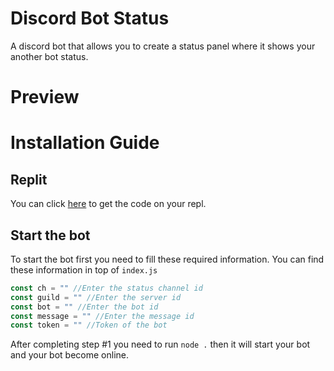 # Discord Bot Status
A discord bot that allows you to create a status panel where it shows your another bot status.
# Preview

# Installation Guide
## Replit
You can click [here](https://replit.com/github/crisodev/discord-bot-status) to get the code on your repl.
## Start the bot
To start the bot first you need to fill these required information. You can find these information in top of `index.js`
```js
const ch = "" //Enter the status channel id
const guild = "" //Enter the server id
const bot = "" //Enter the bot id 
const message = "" //Enter the message id
const token = "" //Token of the bot
```
After completing step #1 you need to run `node .` then it will start your bot and your bot become online.
